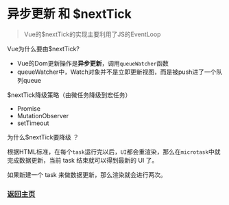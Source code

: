 # 异步更新 和 $nextTick

> Vue的$nextTick的实现主要利用了JS的EventLoop

Vue为什么要由$nextTick?
* Vue的Dom更新操作是**异步更新**，调用`queueWatcher`函数
* queueWatcher中，Watch对象并不是立即更新视图，而是被push进了一个队列queue

$nextTick降级策略（由微任务降级到宏任务）
* Promise
* MutationObserver
* setTimeout

为什么$nextTick要降级 ？

根据HTML标准，在每个`task`运行完以后，`UI`都会重渲染，那么在`microtask`中就完成数据更新，当前 task 结束就可以得到最新的 UI 了。

如果新建一个 task 来做数据更新，那么渲染就会进行两次。


### [返回主页](/README.md)